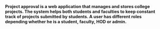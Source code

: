 <b>
Project approval is a web application that manages and stores college projects. The system helps both students and faculties to keep constant track of projects submitted by students.
A user has different roles depending whether he is a student, faculty, HOD or admin.
</b>
